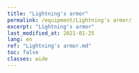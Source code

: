 ```yaml
---
title: "Lightning's armor"
permalink: /equipment/Lightning's armor/
excerpt: "Lightning's armor"
last_modified_at: 2021-01-25
lang: en
ref: "Lightning's armor.md"
toc: false
classes: wide
---
```


